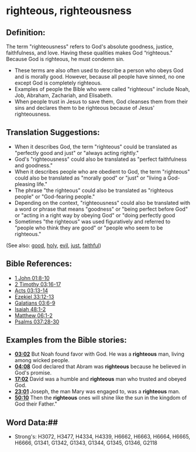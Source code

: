 # righteous, righteousness #

## Definition: ##

The term "righteousness" refers to God's absolute goodness, justice, faithfulness, and love. Having these qualities makes God “righteous." Because God is righteous, he must condemn sin.

* These terms are also often used to describe a person who obeys God and is morally good. However, because all people have sinned, no one except God is completely righteous.
* Examples of people the Bible who were called "righteous" include Noah, Job, Abraham, Zachariah, and Elisabeth.
* When people trust in Jesus to save them, God cleanses them from their sins and declares them to be righteous because of Jesus' righteousness.

## Translation Suggestions: ##

* When it describes God, the term "righteous" could be translated as "perfectly good and just" or "always acting rightly."
* God's "righteousness" could also be translated as "perfect faithfulness and goodness."
* When it describes people who are obedient to God, the term "righteous" could also be translated as "morally good" or "just" or "living a God-pleasing life."
* The phrase "the righteous" could also be translated as "righteous people" or "God-fearing people."
* Depending on the context, "righteousness" could also be translated with a word or phrase that means  "goodness" or "being perfect before God" or "acting in a right way by obeying God" or "doing perfectly good 
* Sometimes "the righteous" was used figuratively and referred to "people who think they are good" or "people who seem to be righteous."

(See also: [good](../kt/good.md), [holy](../kt/holy.md), [evil](../kt/evil.md), [just](../kt/justice.md), [faithful](../kt/faithful.md))

## Bible References: ##

* [1 John 01:8-10](rc://en/tn/help/1jn/01/08)
* [2 Timothy 03:16-17](rc://en/tn/help/2ti/03/16)
* [Acts 03:13-14](rc://en/tn/help/act/03/13)
* [Ezekiel 33:12-13](rc://en/tn/help/ezk/33/12)
* [Galatians 03:6-9](rc://en/tn/help/gal/03/06)
* [Isaiah 48:1-2](rc://en/tn/help/isa/48/01)
* [Matthew 06:1-2](rc://en/tn/help/mat/06/01)
* [Psalms 037:28-30](rc://en/tn/help/psa/037/028)

## Examples from the Bible stories: ##

* __[03:02](rc://en/tn/help/obs/03/02)__ But Noah found favor with God. He was a __righteous__  man, living among wicked people.
* __[04:08](rc://en/tn/help/obs/04/08)__ God declared that Abram was __righteous__  because he believed in God's promise.
* __[17:02](rc://en/tn/help/obs/17/02)__ David was a humble and __righteous__  man who trusted and obeyed God.
* __[23:01](rc://en/tn/help/obs/23/01)__ Joseph, the man Mary was engaged to, was a __righteous__  man.
* __[50:10](rc://en/tn/help/obs/50/10)__ Then the __righteous__  ones will shine like the sun in the kingdom of God their Father."

## Word Data:##

* Strong's: H3072, H3477, H4334, H4339, H6662, H6663, H6664, H6665, H6666, G1341, G1342, G1343, G1344, G1345, G1346, G2118

